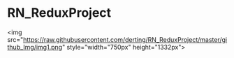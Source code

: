 # RN_ReduxProject
<img src="https://raw.githubusercontent.com/derting/RN_ReduxProject/master/github_Img/img1.png" 
 style="width="750px" height="1332px">
